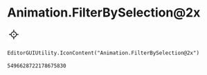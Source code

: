 # Animation.FilterBySelection@2x
![](/img/Animation.FilterBySelection@2x.png)

``` CSharp
EditorGUIUtility.IconContent("Animation.FilterBySelection@2x")
```
```
5496628722178675830
```
